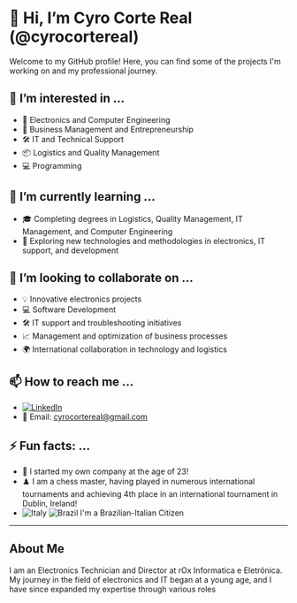 # 👋 Hi, I’m Cyro Corte Real (@cyrocortereal)

Welcome to my GitHub profile! Here, you can find some of the projects I'm working on and my professional journey.

## 👀 I’m interested in ...
- 🔌 Electronics and Computer Engineering
- 💼 Business Management and Entrepreneurship
- 🛠️ IT and Technical Support
- 📦 Logistics and Quality Management
- 💻 Programming

## 🌱 I’m currently learning ...
- 🎓 Completing degrees in Logistics, Quality Management, IT Management, and Computer Engineering
- 🧠 Exploring new technologies and methodologies in electronics, IT support, and development

## 💞️ I’m looking to collaborate on ...
- 💡 Innovative electronics projects
- 💻 Software Development
- 🛠️ IT support and troubleshooting initiatives
- 📈 Management and optimization of business processes
- 🌍 International collaboration in technology and logistics

## 📫 How to reach me ...
- [![LinkedIn](https://img.shields.io/badge/LinkedIn-blue?style=flat&logo=linkedin&logoColor=white)](https://www.linkedin.com/in/cyrocortereal)
- 📧 Email: cyrocortereal@gmail.com

## ⚡ Fun facts: ...
- 🎉 I started my own company at the age of 23!
- ♟️ I am a chess master, having played in numerous international tournaments and achieving 4th place in an international tournament in Dublin, Ireland!
- ![Italy](https://upload.wikimedia.org/wikipedia/en/thumb/0/03/Flag_of_Italy.svg/1200px-Flag_of_Italy.svg.png) ![Brazil](https://upload.wikimedia.org/wikipedia/en/0/05/Flag_of_Brazil.svg) I'm a Brazilian-Italian Citizen

---

## About Me

I am an Electronics Technician and Director at rOx Informatica e Eletrônica. My journey in the field of electronics and IT began at a young age, 
and I have since expanded my expertise through various roles
